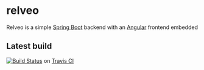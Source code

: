 # relveo
Relveo is a simple [Spring Boot](https://projects.spring.io/spring-boot/) backend with an [Angular](https://angular.io) frontend embedded

## Latest build
[![Build Status](https://travis-ci.org/costalfy/relveo.svg?branch=feature_bootstrap_ui)](https://travis-ci.org/costalfy/relveo) on [Travis CI](https://travis-ci.org/costalfy/relveo/) 
